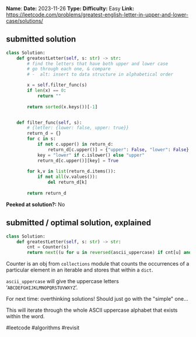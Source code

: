 **Name**: 
**Date:** 2023-11-26
**Type:** 
**Difficulty:** Easy
**Link:** https://leetcode.com/problems/greatest-english-letter-in-upper-and-lower-case/solutions/



## submitted solution
```python
class Solution:
    def greatestLetter(self, s: str) -> str:
        # find the letters that have both upper and lower case
        # go through each one, & compare
        # -  alt: insert to data structure in alphabetical order

        x = self.filter_func(s)
        if len(x) == 0:
            return ""
        
        return sorted(x.keys())[-1]


    def filter_func(self, s):
        # {letter: {lower: false, upper: true}}
        return_d = {}
        for c in s:
            if not c.upper() in return_d:
                return_d[c.upper()] = {"upper": False, "lower": False}
            key = "lower" if c.islower() else "upper"
            return_d[c.upper()][key] = True
        
        for k,v in list(return_d.items()):
            if not all(v.values()):
                del return_d[k]
        
        return return_d
```

**Peeked at solution?:** No

## submitted / optimal solution, explained

```Python
class Solution:
    def greatestLetter(self, s: str) -> str:
        cnt = Counter(s)
        return next((u for u in reversed(ascii_uppercase) if cnt[u] and cnt[u.lower()]), "")
```

Counter is an obj from `collections` module that counts the occurrences of a particular element in an iterable and stores that within a `dict`.

  `ascii_uppercase` will give the uppercase letters ‘`ABCDEFGHIJKLMNOPQRSTUVWXYZ`’.

For next time: overthinking solutions! Should just go with the "simple" one...

This will iterate through the whole ASCII uppercase alphabet that exists within the word.




#leetcode #algorithms  #revisit